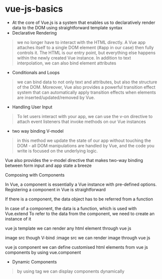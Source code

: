 # vue-js-basics

- At the core of Vue.js is a system that enables us to declaratively render data to the DOM using straightforward template syntax
- Declarative Rendering

> we no longer have to interact with the HTML directly. A Vue app attaches itself to a single DOM element (#app in our case) then fully controls it. The HTML is our entry point, but everything else happens within the newly created Vue instance.
In addition to text interpolation, we can also bind element attributes

- Conditionals and Loops

 > we can bind data to not only text and attributes, but also the structure of the DOM. Moreover, Vue also provides a powerful transition effect system that can automatically apply transition effects when elements are inserted/updated/removed by Vue.

- Handling User Input
> To let users interact with your app, we can use the v-on directive to attach event listeners that invoke methods on our Vue instances

- two way binding V-model
> in this method we update the state of our app without touching the DOM - all DOM manipulations are handled by Vue, and the code you write is focused on the underlying logic.

Vue also provides the v-model directive that makes two-way binding between form input and app state a breeze

Composing with Components


In Vue, a component is essentially a Vue instance with pre-defined options. Registering a component in Vue is straightforward


If there is a component, the data object has to be referred from a function


In case of a component, the data is a function, which is used with Vue.extend
To refer to the data from the component, we need to create an instance of it



vue js template
we can render any html element through  vue js


image src
though V-bind :image src we can render image through vue js


vue js component
we can define customised html elements from vue js components by using vue.component

- Dynamic Components
> by using <component v-bind:is='something'></component> tag  we can display components dynamically 
